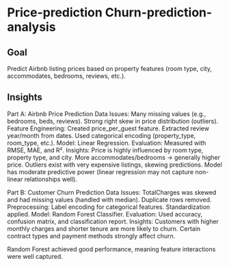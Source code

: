 # Price-prediction Churn-prediction-analysis
## Goal 
Predict Airbnb listing prices based on property features (room type, city, accommodates, bedrooms, reviews, etc.).
## Insights 
Part A: Airbnb Price Prediction
Data Issues:
Many missing values (e.g., bedrooms, beds, reviews).
Strong right skew in price distribution (outliers).
Feature Engineering:
Created price_per_guest feature.
Extracted review year/month from dates.
Used categorical encoding (property_type, room_type, etc.).
Model: Linear Regression.
Evaluation: Measured with RMSE, MAE, and R².
Insights:
Price is highly influenced by room type, property type, and city.
More accommodates/bedrooms → generally higher price.
Outliers exist with very expensive listings, skewing predictions.
Model has moderate predictive power (linear regression may not capture non-linear relationships well).

Part B: Customer Churn Prediction
Data Issues:
TotalCharges was skewed and had missing values (handled with median).
Duplicate rows removed.
Preprocessing:
Label encoding for categorical features.
Standardization applied.
Model: Random Forest Classifier.
Evaluation: Used accuracy, confusion matrix, and classification report.
Insights:
Customers with higher monthly charges and shorter tenure are more likely to churn.
Certain contract types and payment methods strongly affect churn.

Random Forest achieved good performance, meaning feature interactions were well captured.
